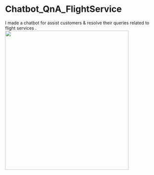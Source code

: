 # Chatbot_QnA_FlightService
I made a chatbot for assist customers &amp; resolve their queries related to flight services .
<img src ="https://www.soais.com/wp-content/uploads/2020/12/UiPath-Chatbot.jpg)https://www.soais.com/wp-content/uploads/2020/12/UiPath-Chatbot.jpg" width=400 height=450/>
